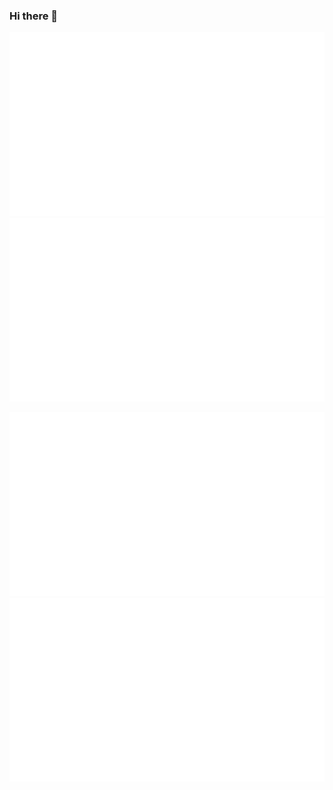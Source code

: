 ### Hi there 👋

![](https://raw.githubusercontent.com/simon-hng/github-stats/master/generated/overview.svg#gh-dark-mode-only)
![](https://raw.githubusercontent.com/simon-hng/github-stats/master/generated/overview.svg#gh-light-mode-only)

![](https://raw.githubusercontent.com/simon-hng/github-stats/master/generated/languages.svg#gh-dark-mode-only)
![](https://raw.githubusercontent.com/simon-hng/github-stats/master/generated/languages.svg#gh-light-mode-only)

<!--
**simon-hng/simon-hng** is a ✨ _special_ ✨ repository because its `README.md` (this file) appears on your GitHub profile.

Here are some ideas to get you started:

- 🔭 I’m currently working on ...
- 🌱 I’m currently learning ...
- 👯 I’m looking to collaborate on ...
- 🤔 I’m looking for help with ...
- 💬 Ask me about ...
- 📫 How to reach me: ...
- 😄 Pronouns: ...
- ⚡ Fun fact: ...
-->
